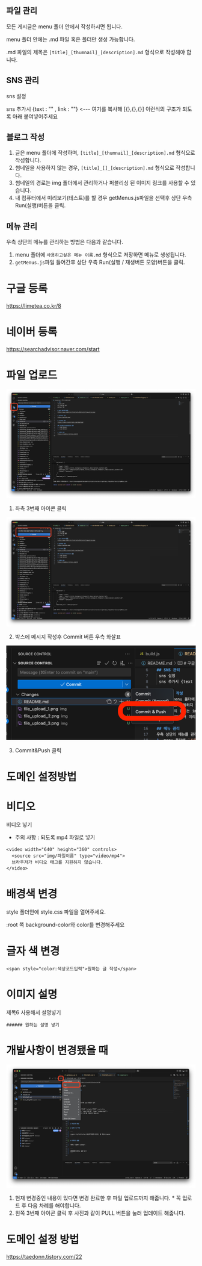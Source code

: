## 파일 관리

모든 게시글은 menu 폴더 안에서 작성하시면 됩니다.

menu 폴더 안에는 .md 파일 혹은 폴더만 생성 가능합니다.

.md 파일의 제목은 `[title]_[thumnail]_[description].md` 형식으로 작성해야 합니다.

## SNS 관리

sns 설정

sns 추가시 {text : "" , link : ""} <--- 여기를 복사해 [{},{},{}] 이런식의 구조가 되도록 아래 붙여넣어주세요

## 블로그 작성

1. 글은 menu 폴더에 작성하며, `[title]_[thumnail]_[description].md` 형식으로 작성합니다.
2. 썸네일을 사용하지 않는 경우, `[title]_[]_[description].md` 형식으로 작성합니다.
3. 썸네일의 경로는 img 폴더에서 관리하거나 퍼블리싱 된 이미지 링크를 사용할 수 있습니다.
4. 내 컴퓨터에서 미리보기(테스트)를 할 경우 getMenus.js파일을 선택후 상단 우측 Run(실행)버튼을 클릭.

## 메뉴 관리

우측 상단의 메뉴를 관리하는 방법은 다음과 같습니다.

1. menu 폴더에 `사용하고싶은 메뉴 이름.md` 형식으로 저장하면 메뉴로 생성됩니다.
2. `getMenus.js`파일 들어간후 상단 우측 Run(실행 / 재생버튼 모양)버튼을 클릭.

# 구글 등록

https://limetea.co.kr/8

# 네이버 등록

https://searchadvisor.naver.com/start

# 파일 업로드

![alt text](img/file_upload_1.png)

1. 좌측 3번째 아이콘 클릭

![alt text](img/file_upload_2.png)

2. 박스에 메시지 작성후 Commit 버튼 우측 화살표

![alt text](img/file_upload_2_1.png)

3. Commit&Push 클릭

# 도메인 설정방법

# 비디오

비디오 넣기

- 주의 사항 : 되도록 mp4 파일로 넣기

```
<video width="640" height="360" controls>
  <source src="img/파일이름" type="video/mp4">
  브라우저가 비디오 태그를 지원하지 않습니다.
</video>

```

# 배경색 변경

style 폴더안에 style.css 파일을 열어주세요.

:root 쪽 background-color와 color를 변경해주세요

# 글자 색 변경

```
<span style="color:색상코드입력">원하는 글 작성</span>
```

# 이미지 설명

제목6 사용해서 설명넣기

```
###### 원하는 설명 넣기
```

# 개발사항이 변경됐을 때

![alt text](img/pull__111.png)

1. 현재 변경중인 내용이 있다면 변경 완료한 후 파일 업로드까지 해줍니다. \* 꼭 업로드 후 다음 차례를 해야합니다.
2. ​왼쪽 3번째 아이콘 클릭 후 사진과 같이 PULL 버튼을 눌러 업데이트 해줍니다.

# 도메인 설정 방법

https://taedonn.tistory.com/22
